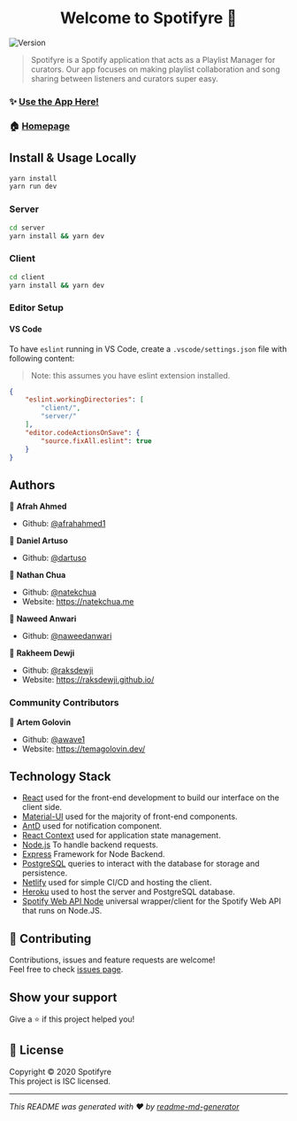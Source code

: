 <h1 align="center">Welcome to Spotifyre 👋</h1>
<p>
  <img alt="Version" src="https://img.shields.io/badge/version-1.1-blue.svg?cacheSeconds=2592000" />
</p>

> Spotifyre is a Spotify application that acts as a Playlist Manager for curators. Our app focuses on making playlist collaboration and song sharing between listeners and curators super easy.

### ✨ [Use the App Here!](https://spotifyre-manager.netlify.app/)

### 🏠 [Homepage](https://github.com/natekchua/Spotifyre#readme)

## Install & Usage Locally

```sh
yarn install
yarn run dev
```

### Server

```sh
cd server
yarn install && yarn dev
```

### Client

```sh
cd client
yarn install && yarn dev
```

### Editor Setup

#### VS Code

To have `eslint` running in VS Code, create a `.vscode/settings.json` file with following content:

> Note: this assumes you have eslint extension installed.

```json
{
    "eslint.workingDirectories": [
        "client/",
        "server/"
    ],
    "editor.codeActionsOnSave": {
        "source.fixAll.eslint": true
    }
}
```

## Authors

👤 **Afrah Ahmed**

- Github: [@afrahahmed1](https://github.com/afrahahmed1)

👤 **Daniel Artuso**

- Github: [@dartuso](https://github.com/dartuso)

👤 **Nathan Chua**

- Github: [@natekchua](https://github.com/natekchua)
- Website: https://natekchua.me

👤 **Naweed Anwari**

- Github: [@naweedanwari](https://github.com/naweedanwari)

👤 **Rakheem Dewji**

- Github: [@raksdewji](https://github.com/raksdewji)
- Website: https://raksdewji.github.io/

### Community Contributors

👤 **Artem Golovin**

- Github: [@awave1](https://github.com/awave1)
- Website: https://temagolovin.dev/

## Technology Stack

- [React](https://reactjs.org/) used for the front-end development to build our interface on the client side.
- [Material-UI](https://material-ui.com/) used for the majority of front-end components.
- [AntD](https://ant.design/) used for notification component.
- [React Context](https://reactjs.org/docs/context.html) used for application state management.
- [Node.js](https://nodejs.org/) To handle backend requests.
- [Express](https://expressjs.com/) Framework for Node Backend.
- [PostgreSQL](https://www.postgresql.org/) queries to interact with the database for storage and persistence.
- [Netlify](https://www.netlify.com/) used for simple CI/CD and hosting the client.
- [Heroku](https://heroku.com/) used to host the server and PostgreSQL database.
- [Spotify Web API Node](https://github.com/thelinmichael/spotify-web-api-node) universal wrapper/client for the Spotify Web API that runs on Node.JS.

## 🤝 Contributing

Contributions, issues and feature requests are welcome!<br />Feel free to check [issues page](https://github.com/natekchua/Spotifyre/issues).

## Show your support

Give a ⭐️ if this project helped you!

## 📝 License

Copyright © 2020 Spotifyre<br />
This project is ISC licensed.

---

_This README was generated with ❤️ by [readme-md-generator](https://github.com/kefranabg/readme-md-generator)_
